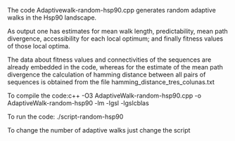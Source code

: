 
The code Adaptivewalk-random-hsp90.cpp generates random adaptive walks in the Hsp90 landscape.

As output one has estimates for mean walk length, predictability, mean path divergence, accessibility for each local optimum; and finally fitness values of those local optima.

The data about fitness values and connectivities of the sequences are already embedded in the code, whereas for the estimate
of the mean path divergence the calculation of hamming distance between all pairs of sequences is obtained from the file hamming_distance_tres_colunas.txt

To compile the code:c++ -O3 AdaptiveWalk-random-hsp90.cpp -o AdaptiveWalk-random-hsp90 -lm -lgsl -lgslcblas

To run the code: ./script-random-hsp90

To change the number of adaptive walks just change the script


